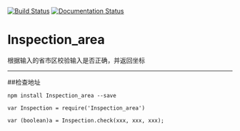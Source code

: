 [![Build Status](https://travis-ci.org/nnliang/Inspection_area.svg?branch=master)](https://travis-ci.org/nnliang/Inspection_area)
[![Documentation Status](https://readthedocs.org/projects/Inspection_area/badge/?version=latest)](http://Inspection_area.readthedocs.io/en/latest/?badge=latest)

# Inspection_area
根据输入的省市区校验输入是否正确，并返回坐标

-----

##检查地址

```
npm install Inspection_area --save

var Inspection = require('Inspection_area')

var (boolean)a = Inspection.check(xxx, xxx, xxx);

```
